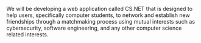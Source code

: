 We will be developing a web application called CS.NET that is designed to help users, specifically computer students, to network and establish new friendships through a matchmaking process using mutual interests such as cybersecurity, software engineering, and any other computer science related interests. 
